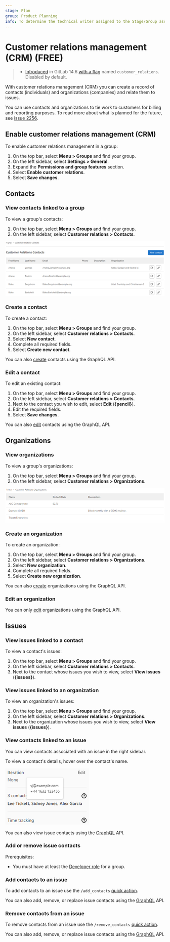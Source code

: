 ```yaml
---
stage: Plan
group: Product Planning
info: To determine the technical writer assigned to the Stage/Group associated with this page, see https://about.gitlab.com/handbook/engineering/ux/technical-writing/#assignments
---
```


# Customer relations management (CRM) **(FREE)**

> - [Introduced](https://gitlab.com/gitlab-org/gitlab/-/issues/2256) in GitLab 14.6 [with a flag](../../administration/feature_flags.md) named `customer_relations`. Disabled by default.

With customer relations management (CRM) you can create a record of contacts
(individuals) and organizations (companies) and relate them to issues.

You can use contacts and organizations to tie work to customers for billing and reporting purposes.
To read more about what is planned for the future, see [issue 2256](https://gitlab.com/gitlab-org/gitlab/-/issues/2256).

## Enable customer relations management (CRM)

To enable customer relations management in a group:

1. On the top bar, select **Menu > Groups** and find your group.
1. On the left sidebar, select **Settings > General**.
1. Expand the **Permissions and group features** section.
1. Select **Enable customer relations**.
1. Select **Save changes**.

## Contacts

### View contacts linked to a group

To view a group's contacts:

1. On the top bar, select **Menu > Groups** and find your group.
1. On the left sidebar, select **Customer relations > Contacts**.

![Contacts list](crm_contacts_v14_6.png)

### Create a contact

To create a contact:

1. On the top bar, select **Menu > Groups** and find your group.
1. On the left sidebar, select **Customer relations > Contacts**.
1. Select **New contact**.
1. Complete all required fields.
1. Select **Create new contact**.

You can also [create](../../api/graphql/reference/index.md#mutationcustomerrelationscontactcreate)
contacts using the GraphQL API.

### Edit a contact

To edit an existing contact:

1. On the top bar, select **Menu > Groups** and find your group.
1. On the left sidebar, select **Customer relations > Contacts**.
1. Next to the contact you wish to edit, select **Edit** (**{pencil}**).
1. Edit the required fields.
1. Select **Save changes**.

You can also [edit](../../api/graphql/reference/index.md#mutationcustomerrelationscontactupdate)
contacts using the GraphQL API.

## Organizations

### View organizations

To view a group's organizations:

1. On the top bar, select **Menu > Groups** and find your group.
1. On the left sidebar, select **Customer relations > Organizations**.

![Organizations list](crm_organizations_v14_6.png)

### Create an organization

To create an organization:

1. On the top bar, select **Menu > Groups** and find your group.
1. On the left sidebar, select **Customer relations > Organizations**.
1. Select **New organization**.
1. Complete all required fields.
1. Select **Create new organization**.

You can also [create](../../api/graphql/reference/index.md#mutationcustomerrelationsorganizationcreate)
organizations using the GraphQL API.

### Edit an organization

You can only [edit](../../api/graphql/reference/index.md#mutationcustomerrelationsorganizationupdate)
organizations using the GraphQL API.

## Issues

### View issues linked to a contact

To view a contact's issues:

1. On the top bar, select **Menu > Groups** and find your group.
1. On the left sidebar, select **Customer relations > Contacts**.
1. Next to the contact whose issues you wish to view, select **View issues** (**{issues}**).

### View issues linked to an organization

To view an organization's issues:

1. On the top bar, select **Menu > Groups** and find your group.
1. On the left sidebar, select **Customer relations > Organizations**.
1. Next to the organization whose issues you wish to view, select **View issues** (**{issues}**).

### View contacts linked to an issue

You can view contacts associated with an issue in the right sidebar.

To view a contact's details, hover over the contact's name.

![Issue contacts](issue_crm_contacts_v14_6.png)

You can also view issue contacts using the
[GraphQL](../../api/graphql/reference/index.md#mutationcustomerrelationsorganizationcreate)
API.

### Add or remove issue contacts

Prerequisites:

- You must have at least the [Developer role](../permissions.md#project-members-permissions) for a group.

### Add contacts to an issue

To add contacts to an issue use the `/add_contacts`
[quick action](../project/quick_actions.md).

You can also add, remove, or replace issue contacts using the
[GraphQL](../../api/graphql/reference/index.md#mutationissuesetcrmcontacts)
API.

### Remove contacts from an issue

To remove contacts from an issue use the `/remove_contacts`
[quick action](../project/quick_actions.md).

You can also add, remove, or replace issue contacts using the
[GraphQL](../../api/graphql/reference/index.md#mutationissuesetcrmcontacts)
API.
